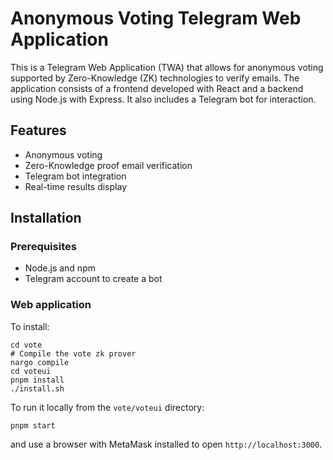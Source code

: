 # Anonymous Voting Telegram Web Application

This is a Telegram Web Application (TWA) that allows for anonymous voting supported by Zero-Knowledge (ZK) technologies to verify emails. The application consists of a frontend developed with React and a backend using Node.js with Express. It also includes a Telegram bot for interaction.

## Features

- Anonymous voting
- Zero-Knowledge proof email verification
- Telegram bot integration
- Real-time results display

## Installation

### Prerequisites

- Node.js and npm
- Telegram account to create a bot

### Web application

To install:
```
cd vote
# Compile the vote zk prover
nargo compile
cd voteui
pnpm install
./install.sh
```

To run it locally from the ```vote/voteui``` directory:
```
pnpm start
```
and use a browser with MetaMask installed to open ```http://localhost:3000```.